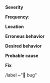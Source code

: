 **Severity**&emsp; <!-- Choose one of the following:
	*Trivial*: Bugs that have no real impact.
	*Minor*: Minor bugs are inconvenient for users, but do not break functionality.
	*Major*: Bugs that break features or specifications.
	*Critical*: Bugs that prevent further investigation, such as crashes. -->


**Frequency**:&emsp; <!-- Choose one of the following:
	*Rare*: Almost never happens.
	*Uncommon*: Happens from time to time.
	*Common*: Happens often.
	*High*: Always happens. -->


**Location**&emsp; <!--
	Where did it happen? If not clear, give a general context.
	I.e.: [pkg/test] CheckPanic()
	Or: Peer communication -->


**Erroneus behavior**&emsp; <!--
	What happened (behaviour of the bug).
	I.e.: CheckPanic() does not detect panic(nil) calls.
	Or: Server does not respond to pings. -->


**Desired behavior**&emsp; <!-- Optional if obvious.
	What should have happened instead?
	I.e.: CheckPanic() should return a (bool, interface{}), and return whether
	panic was called, as well as the value passed to panic(). -->

**Probable cause**&emsp; <!-- Optional.
	What seemingly caused the bug or how to reproduce it.
	I.e: recover() treats panic(nil) the same as no panic.
	Or: I pressed the red button. -->


**Fix**&emsp; <!-- Optional.
	How can the bug be fixed? Just a short hint would suffice. If you have no
	idea how this could be fixed, say so.
	I.e: 
		didPanic = true;
		function();
		didPanic = false; // Only executed if no panic occurred. -->


<!-- End -->
/label ~"🐛 bug"